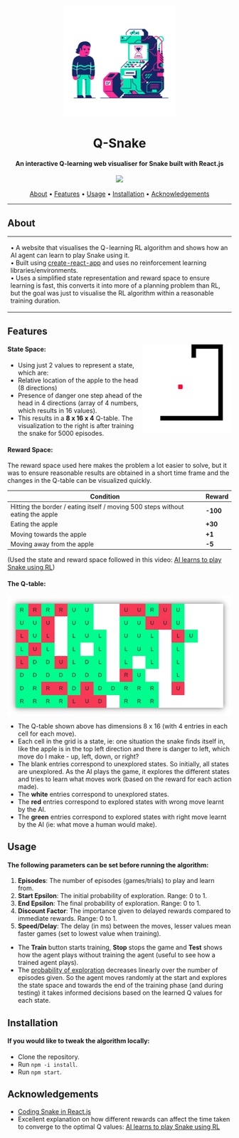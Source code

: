 <p align="center">
  <a href="https://github.com/MoksDa3rd/Q-Snake">
    <img src="./src/img/cyborg-25.png" width=250>
  </a>
</p>

<p align="center">
    <h1 align='center'> Q-Snake </h1>
</p>
<h4 align='center'>An interactive Q-learning web visualiser for Snake built with React.js </h4>
<p align='center'>
  
</p>
<p align="center">
  <a href='https://lbesson.mit-license.org/'>
  <img src='https://img.shields.io/badge/License-MIT-blue.svg'>
</p>

<p align="center">
  <a href="#about">About</a> •
  <a href="#features">Features</a> •
  <a href="#usage">Usage</a> •
  <a href="#installation">Installation</a> •
  <a href="#acknowledgements">Acknowledgements</a>
</p>
 
---
## About

<table>
<tr>
<td>

• A website that visualises the Q-learning RL algorithm and shows how an AI agent can learn to play Snake using it. <br>
• Built using [create-react-app](https://github.com/facebook/create-react-app) and uses no reinforcement learning libraries/environments. <br>
• Uses a simplified state representation and reward space to ensure learning is fast, this converts it into more of a planning problem than RL, but the goal was just to visualise the RL algorithm within a reasonable training duration.
</td>
</tr>
</table>


## Features

<img align="right" width="200" src="./src/img/vizgif.gif" alt="AI after 5000 episodes.">

<h4>State Space:</h4>

* Using just 2 values to represent a state, which are:
* Relative location of the apple to the head (8 directions)
* Presence of danger one step ahead of the head in 4 directions (array of 4 numbers, which results in 16 values).
* This results in a **8 x 16 x 4** Q-table. The visualization to the right is after training the snake for 5000 episodes.

<h4>Reward Space:</h4>

The reward space used here makes the problem a lot easier to solve, but it was to ensure reasonable results are obtained in a short time frame and the changes in the Q-table can be visualized quickly.

<table class="tg">
<thead>
  <tr>
    <th class="tg-baqh">Condition</th>
    <th class="tg-0lax">Reward</th>
  </tr>
</thead>
<tbody>
  <tr>
    <td class="tg-0lax">Hitting the border / eating itself / moving 500 steps without eating the apple</td>
    <td class="tg-0lax"><span style="font-weight:bold">-100</span></td>
  </tr>
  <tr>
    <td class="tg-0lax">Eating the apple</td>
    <td class="tg-0lax"><span style="font-weight:bold">+30</span></td>
  </tr>
  <tr>
    <td class="tg-0lax">Moving towards the apple</td>
    <td class="tg-0lax"><span style="font-weight:bold">+1</span></td>
  </tr>
  <tr>
    <td class="tg-0lax"><span style="font-weight:400;font-style:normal">Moving away from the apple</span></td>
    <td class="tg-0lax"><span style="font-weight:bold">-5</span></td>
  </tr>
</tbody>
</table>

(Used the state and reward space followed in this video: [AI learns to play Snake using RL](https://youtu.be/8cdUree20j4))

<h4>The Q-table:</h4>
<img align='center' src='./src/img/qtable.png' alt='The Q-table'>

* The Q-table shown above has dimensions 8 x 16 (with 4 entries in each cell for each move).
* Each cell in the grid is a state, ie: one situation the snake finds itself in, like the apple is in the top left direction and there is danger to left, which move do I make - up, left, down, or right?
* The blank entries correspond to unexplored states. So initially, all states are unexplored. As the AI plays the game, it explores the different states and tries to learn what moves work (based on the reward for each action made).
* The **white** entries correspond to unexplored states.
* The **red** entries correspond to explored states with wrong move learnt by the AI.
* The **green** entries correspond to explored states with right move learnt by the AI (ie: what move a human would make).

## Usage
#### The following parameters can be set before running the algorithm: 
1. <b>Episodes</b>: The number of episodes (games/trials) to play and learn from. 
2. <b>Start Epsilon</b>: The initial probability of exploration. Range: 0 to 1.
3. <b>End Epsilon</b>: The final probability of exploration. Range: 0 to 1.
4. <b>Discount Factor</b>: The importance given to delayed rewards compared to immediate rewards. Range: 0 to 1.
5. <b>Speed/Delay</b>: The delay (in ms) between the moves, lesser values mean faster games (set to lowest value when training).

* The <b>Train</b> button starts training, <b>Stop</b> stops the game and <b>Test</b> shows how the agent plays without training the agent (useful to see how a trained agent plays).
* The [probability of exploration](https://www.oreilly.com/library/view/hands-on-reinforcement-learning/9781788836524/0c14fb24-1926-4cc3-8bf6-818cae23bde2.xhtml) decreases linearly over the number of episodes given. So the agent moves randomly at the start and explores the state space and towards the end of the training phase (and during testing) it takes informed decisions based on the learned Q values for each state. 

## Installation
#### If you would like to tweak the algorithm locally:

* Clone the repository.
* Run ```npm -i install```.
* Run ```npm start```.

## Acknowledgements

* [Coding Snake in React.js](https://youtu.be/-oOgsGP3t5o)
* Excellent explanation on how different rewards can affect the time taken to converge to the optimal Q values: [AI learns to play Snake using RL](https://youtu.be/8cdUree20j4)

